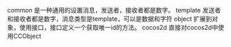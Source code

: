 common 是一种通用的设置消息，发送者，接收者都是数字。template 发送者和接收者都是数字，消息类型是template，可以是数据和字符object 扩展到对象，使用接口，接口定义一个获取唯一id的方法。cocos2d 直接对cocos2d中使用CCObject